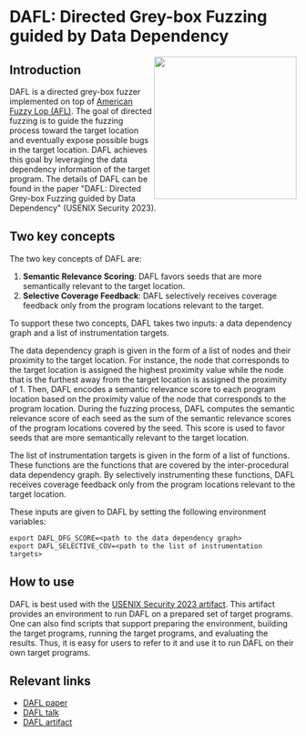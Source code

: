 # DAFL: Directed Grey-box Fuzzing guided by Data Dependency
<a href="https://goodtaeeun.github.io/assets/papers/sec23.pdf" target="_blank"><img src="https://goodtaeeun.github.io/assets/papers/sec23.png" align="right" width="250"></a>

## Introduction
DAFL is a directed grey-box fuzzer implemented on top of <a href="https://lcamtuf.coredump.cx/afl/" target="_blank">American Fuzzy Lop (AFL)</a>.
The goal of directed fuzzing is to guide the fuzzing process toward the target location and eventually expose possible bugs in the target location.
DAFL achieves this goal by leveraging the data dependency information of the target program.
The details of DAFL can be found in the paper "DAFL: Directed Grey-box Fuzzing guided by Data Dependency" (USENIX Security 2023).


## Two key concepts

The two key concepts of DAFL are:
1. **Semantic Relevance Scoring**: DAFL favors seeds that are more semantically relevant to the target location.
2. **Selective Coverage Feedback**: DAFL selectively receives coverage feedback only from the program locations relevant to the target.


To support these two concepts, DAFL takes two inputs: a data dependency graph and a list of instrumentation targets.

The data dependency graph is given in the form of a list of nodes and their proximity to the target location.
For instance, the node that corresponds to the target location is assigned the highest proximity value while the node that is the furthest away from the target location is assigned the proximity of 1.
Then, DAFL encodes a semantic relevance score to each program location based on the proximity value of the node that corresponds to the program location.
During the fuzzing process, DAFL computes the semantic relevance score of each seed as the sum of the semantic relevance scores of the program locations covered by the seed.
This score is used to favor seeds that are more semantically relevant to the target location.

The list of instrumentation targets is given in the form of a list of functions.
These functions are the functions that are covered by the inter-procedural data dependency graph.
By selectively instrumenting these functions, DAFL receives coverage feedback only from the program locations relevant to the target location.

These inputs are given to DAFL by setting the following environment variables:
```
export DAFL_DFG_SCORE=<path to the data dependency graph>
export DAFL_SELECTIVE_COV=<path to the list of instrumentation targets>
```



## How to use
DAFL is best used with the [USENIX Security 2023 artifact](https://github.com/prosyslab/DAFL-artifact).
This artifact provides an environment to run DAFL on a prepared set of target programs.
One can also find scripts that support preparing the environment, building the target programs, running the target programs, and evaluating the results. Thus, it is easy for users to refer to it and use it to run DAFL on their own target programs.

## Relevant links
- [DAFL paper](https://goodtaeeun.github.io/assets/papers/sec23.pdf)
- [DAFL talk](https://www.youtube.com/watch?v=BjtKhyzLtyo)
- [DAFL artifact](https://github.com/prosyslab/DAFL-artifact)
